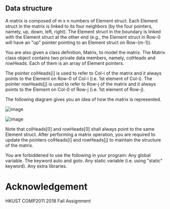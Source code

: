 ## Data structure

A matrix is composed of m x n numbers of Element struct. Each Element struct in the matrix is linked to its four neighbors (by the four pointers, namely, up, down, left, right). The Element struct in the boundary is linked with the Element struct at the other end (e.g., the Element struct in Row-0 will have an "up" pointer pointing to an Element struct on Row-(m-1)). 

You are also given a class definition, Matrix, to model the matrix. The Matrix class object contains two private data members, namely, colHeads and rowHeads. Each of them is an array of Element pointers. 

The pointer colHeads[i] is used to refer to Col-i of the matrix and it always points to the Element on Row-0 of Col-i (i.e. 1st element of Col-i). 
The pointer rowHeads[j] is used to refer to Row-j of the matrix and it always points to the Element on Col-0 of Row-j (i.e. 1st element of Row-j). 

The following diagram gives you an idea of how the matrix is represented.

![image](https://user-images.githubusercontent.com/42372844/49693972-fc96d680-fbbb-11e8-8062-32f470d19b35.png)

![image](https://user-images.githubusercontent.com/42372844/49693976-0587a800-fbbc-11e8-8658-e5b45a9d5afb.png)

Note that colHeads[0] and rowHeads[0] shall always point to the same Element struct. After performing a matrix operation, you are required to update the pointers colHeads[i] and rowHeads[j] to maintain the structure of the matrix.

You are forbiddened to use the following in your program:
Any global variable.
The keyword auto and goto.
Any static variable (i.e. using "static" keyword).
Any extra libraries.

# Acknowledgement
HKUST COMP2011 2018 Fall Assignment
